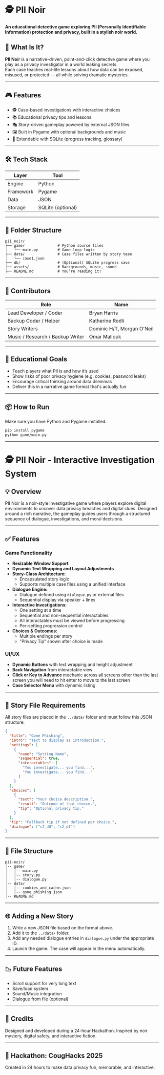 # 🕵️ PII Noir

**An educational detective game exploring PII (Personally Identifiable Information) protection and privacy, built in a stylish noir world.**

## 🎯 What Is It?

**PII Noir** is a narrative-driven, point-and-click detective game where you play as a privacy investigator in a world leaking secrets.  
Each case teaches real-life lessons about how data can be exposed, misused, or protected — all while solving dramatic mysteries.

---

## 🎮 Features

- 🕵️ Case-based investigations with interactive choices
- 📚 Educational privacy tips and lessons
- 🎭 Story-driven gameplay powered by external JSON files
- 🖼 Built in Pygame with optional backgrounds and music
- 💾 Extendable with SQLite (progress tracking, glossary)

---

## 🛠 Tech Stack

| Layer       | Tool        |
|-------------|-------------|
| Engine      | Python      |
| Framework   | Pygame      |
| Data        | JSON        |
| Storage     | SQLite (optional) |

---

## 📂 Folder Structure

```
pii_noir/
├── game/               # Python source files
│   └── main.py         # Game loop logic
├── data/               # Case files written by story team
│   └── case1.json
├── db/                 # (Optional) SQLite progress save
├── assets/             # Backgrounds, music, sound
├── README.md           # You’re reading it!
```

---

## 👥 Contributors

| Role                        | Name                  |
|-----------------------------|------------------------|
| Lead Developer / Coder      | Bryan Harris           |
| Backup Coder / Helper       | Katherine Rodli        |
| Story Writers               | Dominic H/T, Morgan O'Neil |
| Music / Research / Backup Writer | Omar Mallouk        |

---

## 🧪 Educational Goals

- Teach players what PII is and how it’s used
- Show risks of poor privacy hygiene (e.g. cookies, password leaks)
- Encourage critical thinking around data dilemmas
- Deliver this in a narrative game format that's actually fun

---

## 📦 How to Run

Make sure you have Python and Pygame installed.

```bash
pip install pygame
python game/main.py
```

---

# 🕵️ PII Noir - Interactive Investigation System

## 💡 Overview
PII Noir is a noir-style investigative game where players explore digital environments to uncover data privacy breaches and digital clues. Designed around a rich narrative, the gameplay guides users through a structured sequence of dialogue, investigations, and moral decisions.

---

## ✅ Features

### Game Functionality
- **Resizable Window Support**
- **Dynamic Text Wrapping and Layout Adjustments**
- **Story-Class Architecture:**
  - Encapsulated story logic
  - Supports multiple case files using a unified interface
- **Dialogue Engine:**
  - Dialogue defined using `dialogue.py` or external files
  - Sequential display via speaker + lines
- **Interactive Investigations:**
  - One setting at a time
  - Sequential and non-sequential interactables
  - All interactables must be viewed before progressing
  - Per-setting progression control
- **Choices & Outcomes:**
  - Multiple endings per story
  - "Privacy Tip" shown after choice is made

### UI/UX
- **Dynamic Buttons** with text wrapping and height adjustment
- **Back Navigation** from interactable view
- **Click or Key to Advance** mechanic across all screens other than the last screen you will need to hit enter to move to the last screen
- **Case Selector Menu** with dynamic listing

---

## 📅 Story File Requirements
All story files are placed in the `../data/` folder and must follow this JSON structure:

```json
{
  "title": "Gone Phishing",
  "intro": "Text to display as introduction.",
  "settings": [
    {
      "name": "Setting Name",
      "sequential": true,
      "interactables": [
        "You investigate... you find...",
        "You investigate... you find..."
      ]
    }
  ],
  "choices": [
    {
      "text": "Your choice description.",
      "result": "Outcome of that choice.",
      "tip": "Optional privacy tip."
    }
  ],
  "tip": "Fallback tip if not defined per choice.",
  "dialogue": ["c2_d0", "c2_d1"]
}
```

---

## 📑 File Structure

```
pii-noir/
│-- game/
│   │-- main.py
│   │-- story.py
│   │-- dialogue.py
│-- data/
│   │-- cookies_and_cache.json
│   │-- gone_phishing.json
│-- README.md
```

---

## 🌐 Adding a New Story
1. Write a new JSON file based on the format above.
2. Add it to the `../data/` folder.
3. Add any needed dialogue entries in `dialogue.py` under the appropriate ID.
4. Launch the game. The case will appear in the menu automatically.

---

## 📉 Future Features
- Scroll support for very long text
- Save/load system
- Sound/Music integration
- Dialogue from file (optional)

---

## 📖 Credits
Designed and developed during a 24-hour Hackathon. Inspired by noir mystery, digital safety, and interactive fiction.

---

## 📣 Hackathon: CougHacks 2025

Created in 24 hours to make data privacy fun, memorable, and interactive.

